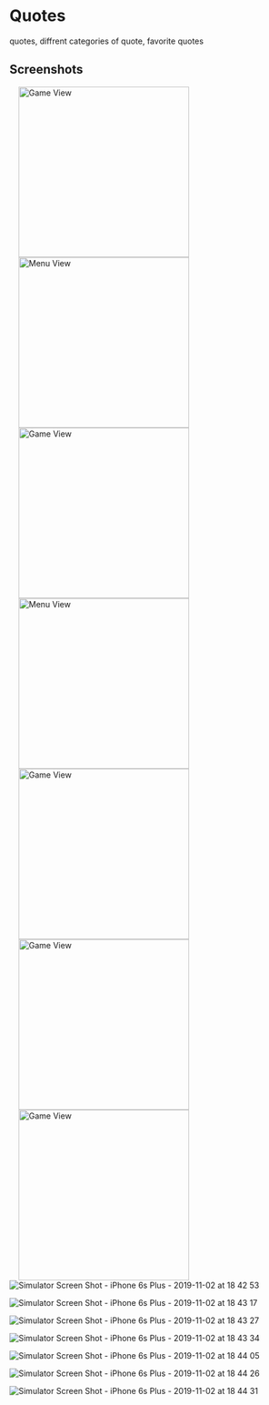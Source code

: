 # Quotes 
quotes, diffrent categories of quote, favorite quotes
## Screenshots

<img src="https://user-images.githubusercontent.com/40312017/68071484-dc0dd700-fda0-11e9-9bac-64210047ddcb.png" width="300" alt="Game View" align="left" hspace="16">

<img src="https://user-images.githubusercontent.com/40312017/68071487-e16b2180-fda0-11e9-8425-f1b466c52242.png" width="300" alt="Menu View" align="left" hspace="16">


<img src="https://user-images.githubusercontent.com/40312017/68071488-e16b2180-fda0-11e9-88e9-7732042acdfc.png" width="300" alt="Game View" align="left" hspace="16">

<img src="https://user-images.githubusercontent.com/40312017/68071494-e9c35c80-fda0-11e9-9b01-94d8c00422af.png)" width="300" alt="Menu View" align="left" hspace="16">


<img src="https://user-images.githubusercontent.com/40312017/68071495-e9c35c80-fda0-11e9-83b8-0bf8ca6cb58b.png" width="300" alt="Game View" align="left" hspace="16">


<img src="https://user-images.githubusercontent.com/40312017/68071496-e9c35c80-fda0-11e9-9677-55041b892081.png" width="300" alt="Game View" align="left" hspace="16">


<img src="https://user-images.githubusercontent.com/40312017/68071498-ea5bf300-fda0-11e9-9521-6529df0d615c.png" width="300" alt="Game View" align="left" hspace="16">


![Simulator Screen Shot - iPhone 6s Plus - 2019-11-02 at 18 42 53](https://user-images.githubusercontent.com/40312017/68071484-dc0dd700-fda0-11e9-9bac-64210047ddcb.png)

![Simulator Screen Shot - iPhone 6s Plus - 2019-11-02 at 18 43 17](https://user-images.githubusercontent.com/40312017/68071487-e16b2180-fda0-11e9-8425-f1b466c52242.png)

![Simulator Screen Shot - iPhone 6s Plus - 2019-11-02 at 18 43 27](https://user-images.githubusercontent.com/40312017/68071488-e16b2180-fda0-11e9-88e9-7732042acdfc.png)

![Simulator Screen Shot - iPhone 6s Plus - 2019-11-02 at 18 43 34](https://user-images.githubusercontent.com/40312017/68071494-e9c35c80-fda0-11e9-9b01-94d8c00422af.png)

![Simulator Screen Shot - iPhone 6s Plus - 2019-11-02 at 18 44 05](https://user-images.githubusercontent.com/40312017/68071495-e9c35c80-fda0-11e9-83b8-0bf8ca6cb58b.png)

![Simulator Screen Shot - iPhone 6s Plus - 2019-11-02 at 18 44 26](https://user-images.githubusercontent.com/40312017/68071496-e9c35c80-fda0-11e9-9677-55041b892081.png)

![Simulator Screen Shot - iPhone 6s Plus - 2019-11-02 at 18 44 31](https://user-images.githubusercontent.com/40312017/68071498-ea5bf300-fda0-11e9-9521-6529df0d615c.png)


